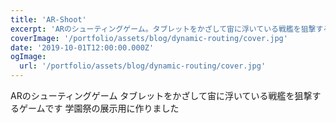 ```yaml
---
title: 'AR-Shoot'
excerpt: 'ARのシューティングゲーム。タブレットをかざして宙に浮いている戦艦を狙撃するゲーム。学園祭の展示用に作った。'
coverImage: '/portfolio/assets/blog/dynamic-routing/cover.jpg'
date: '2019-10-01T12:00:00.000Z'
ogImage:
  url: '/portfolio/assets/blog/dynamic-routing/cover.jpg'
---
```


ARのシューティングゲーム
タブレットをかざして宙に浮いている戦艦を狙撃するゲームです
学園祭の展示用に作りました